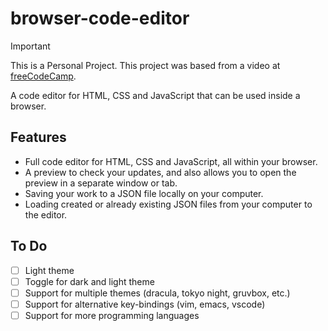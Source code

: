 # browser-code-editor

> [!IMPORTANT]
> This is a Personal Project. This project was based from a video at [freeCodeCamp](https://www.youtube.com/watch?v=Vs4hQsDpxww).

A code editor for HTML, CSS and JavaScript that can be used inside a browser.

## Features

- Full code editor for HTML, CSS and JavaScript, all within your browser.
- A preview to check your updates, and also allows you to open the preview
  in a separate window or tab.
- Saving your work to a JSON file locally on your computer.
- Loading created or already existing JSON files from your computer to the
  editor.

## To Do

- [ ] Light theme
- [ ] Toggle for dark and light theme
- [ ] Support for multiple themes (dracula, tokyo night, gruvbox, etc.)
- [ ] Support for alternative key-bindings (vim, emacs, vscode)
- [ ] Support for more programming languages
